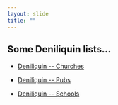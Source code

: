 ```yaml
---
layout: slide
title: ""
---
```


## Some Deniliquin lists...

* [Deniliquin -- Churches](http://trove.nla.gov.au/list?id=109344)

* [Deniliquin -- Pubs](http://trove.nla.gov.au/list?id=109345)

* [Deniliquin -- Schools](http://trove.nla.gov.au/list?id=109346)
